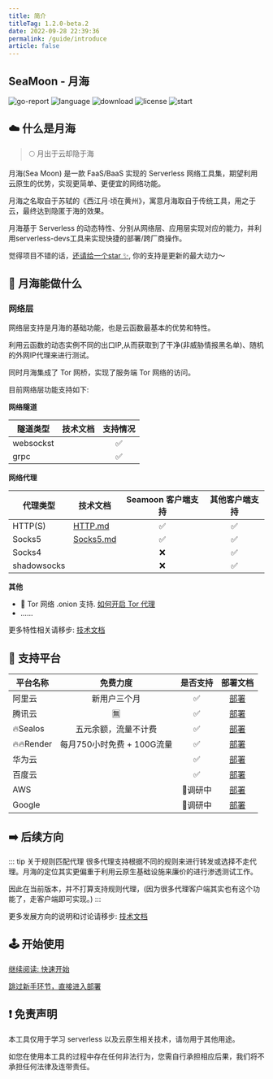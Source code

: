 ```yaml
---
title: 简介
titleTag: 1.2.0-beta.2
date: 2022-09-28 22:39:36
permalink: /guide/introduce
article: false
---
```


## SeaMoon - 月海

![go-report](https://goreportcard.com/badge/github.com/DVKunion/SeaMoon)
![language](https://img.shields.io/github/languages/top/DVKunion/SeaMoon.svg?&color=blueviolet)
![download](https://img.shields.io/github/downloads/dvkunion/seamoon/total?color=orange)
![license](https://img.shields.io/badge/LICENSE-MIT-777777.svg)
![start](https://img.shields.io/github/stars/DVKunion/SeaMoon.svg)

## ☁️ 什么是月海

> 🌕 月出于云却隐于海

月海(Sea Moon) 是一款 FaaS/BaaS 实现的 Serverless 网络工具集，期望利用云原生的优势，实现更简单、更便宜的网络功能。

月海之名取自于苏轼的《西江月·顷在黄州》，寓意月海取自于传统工具，用之于云，最终达到隐匿于海的效果。

月海基于 Serverless 的动态特性、分别从网络层、应用层实现对应的能力，并利用serverless-devs工具来实现快捷的部署/跨厂商操作。

觉得项目不错的话，[还请给一个star ✨](https://github.com/DVKunion/SeaMoon), 你的支持是更新的最大动力～

## 🌟 月海能做什么

### 网络层

网络层支持是月海的基础功能，也是云函数最基本的优势和特性。

利用云函数的动态实例不同的出口IP,从而获取到了干净(非威胁情报黑名单)、随机的外网IP代理来进行测试。

同时月海集成了 Tor 网桥，实现了服务端 Tor 网络的访问。

目前网络层功能支持如下:

**网络隧道**

| 隧道类型      | 技术文档 | 支持情况 |
|-----------|------|:----:|
| websockst | []() |  ✅   |
| grpc      | []() |  ✅   |

**网络代理**

| 代理类型        | 技术文档                                                      | Seamoon 客户端支持 | 其他客户端支持 |
|-------------|-----------------------------------------------------------|:-------------:|:-------:|
| HTTP(S)     | [HTTP.md](https://seamoon.dvkunion.cn/tech/net/http/)     |       ✅       |    ✅    |
| Socks5      | [Socks5.md](https://seamoon.dvkunion.cn/tech/net/socks5/) |       ✅       |    ✅    |
| Socks4      | []()                                                      |       ❌       |    ✅    |
| shadowsocks | []()                                                      |       ❌       |    ✅    | 

**其他**

+ 🧅 Tor 网络 .onion 支持. [如何开启 Tor 代理](https://seamoon.dvkunion.cn/guide/client/tor/)
+ ......

更多特性相关请移步: [技术文档](https://seamoon.dvkunion.cn/tech/feature/)

## 🧭 支持平台

| 平台名称       |        免费力度        | 是否支持  |                          部署文档                          | 
|------------|:------------------:|:-----:|:------------------------------------------------------:|
| 阿里云        |       新用户三个月       |   ✅   | [部署](https://seamoon.dvkunion.cn/guide/deploy/aliyun)  |
| 腾讯云        |        🈚️         |   ✅   | [部署](https://seamoon.dvkunion.cn/guide/deploy/tencent) |
| 🔥Sealos   |     五元余额，流量不计费     |   ✅   | [部署](https://seamoon.dvkunion.cn/guide/deploy/sealos)  |
| 🔥🔥Render | 每月750小时免费 + 100G流量 |   ✅   | [部署](https://seamoon.dvkunion.cn/guide/deploy/render)  |
| 华为云        |                    |   ✅   |                         [部署]()                         |
| 百度云        |                    |   ✅   |                         [部署]()                         |
| AWS        |                    | 🐷调研中 |                         [部署]()                         |
| Google     |                    | 🐷调研中 |                         [部署]()                         |

## ➡️ 后续方向

::: tip 关于规则匹配代理
很多代理支持根据不同的规则来进行转发或选择不走代理。月海的定位其实更偏重于利用云原生基础设施来廉价的进行渗透测试工作。

因此在当前版本，并不打算支持规则代理，(因为很多代理客户端其实也有这个功能了，走客户端即可实现。)
:::

更多发展方向的说明和讨论请移步: [技术文档](https://seamoon.dvkunion.cn/tech/)

## 🕹 ️开始使用

[继续阅读: 快速开始](https://seamoon.dvkunion.cn/guide/start)

[跳过新手环节，直接进入部署](https://seamoon.dvkunion.cn/guide/deploy)

## ❗ 免责声明

本工具仅用于学习 serverless 以及云原生相关技术，请勿用于其他用途。

如您在使用本工具的过程中存在任何非法行为，您需自行承担相应后果，我们将不承担任何法律及连带责任。
